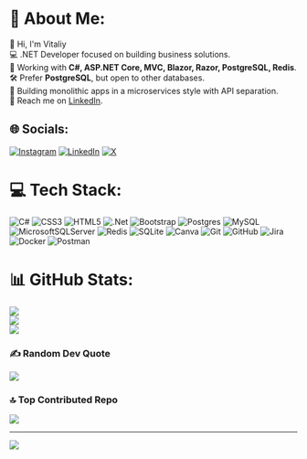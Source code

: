 # 💫 About Me:
👋 Hi, I'm Vitaliy  <br>💻 .NET Developer focused on building business solutions.  <br>🚀 Working with **C#, ASP.NET Core, MVC, Blazor, Razor, PostgreSQL, Redis**.  <br>🛠 Prefer **PostgreSQL**, but open to other databases.  <br>🔹 Building monolithic apps in a microservices style with API separation.  <br>📩 Reach me on [LinkedIn](https://www.linkedin.com/in/vitaliythupin/).


## 🌐 Socials:
[![Instagram](https://img.shields.io/badge/Instagram-%23E4405F.svg?logo=Instagram&logoColor=white)](https://instagram.com/https://www.instagram.com/vitalii_tsiupin?igsh=dzl6eDM3OWozbHBs) [![LinkedIn](https://img.shields.io/badge/LinkedIn-%230077B5.svg?logo=linkedin&logoColor=white)](https://linkedin.com/in/https://www.linkedin.com/in/vitaliythupin/) [![X](https://img.shields.io/badge/X-black.svg?logo=X&logoColor=white)](https://x.com/https://x.com/Vitalii_DotNet) 

# 💻 Tech Stack:
![C#](https://img.shields.io/badge/c%23-%23239120.svg?style=for-the-badge&logo=csharp&logoColor=white) ![CSS3](https://img.shields.io/badge/css3-%231572B6.svg?style=for-the-badge&logo=css3&logoColor=white) ![HTML5](https://img.shields.io/badge/html5-%23E34F26.svg?style=for-the-badge&logo=html5&logoColor=white) ![.Net](https://img.shields.io/badge/.NET-5C2D91?style=for-the-badge&logo=.net&logoColor=white) ![Bootstrap](https://img.shields.io/badge/bootstrap-%238511FA.svg?style=for-the-badge&logo=bootstrap&logoColor=white) ![Postgres](https://img.shields.io/badge/postgres-%23316192.svg?style=for-the-badge&logo=postgresql&logoColor=white) ![MySQL](https://img.shields.io/badge/mysql-4479A1.svg?style=for-the-badge&logo=mysql&logoColor=white) ![MicrosoftSQLServer](https://img.shields.io/badge/Microsoft%20SQL%20Server-CC2927?style=for-the-badge&logo=microsoft%20sql%20server&logoColor=white) ![Redis](https://img.shields.io/badge/redis-%23DD0031.svg?style=for-the-badge&logo=redis&logoColor=white) ![SQLite](https://img.shields.io/badge/sqlite-%2307405e.svg?style=for-the-badge&logo=sqlite&logoColor=white) ![Canva](https://img.shields.io/badge/Canva-%2300C4CC.svg?style=for-the-badge&logo=Canva&logoColor=white) ![Git](https://img.shields.io/badge/git-%23F05033.svg?style=for-the-badge&logo=git&logoColor=white) ![GitHub](https://img.shields.io/badge/github-%23121011.svg?style=for-the-badge&logo=github&logoColor=white) ![Jira](https://img.shields.io/badge/jira-%230A0FFF.svg?style=for-the-badge&logo=jira&logoColor=white) ![Docker](https://img.shields.io/badge/docker-%230db7ed.svg?style=for-the-badge&logo=docker&logoColor=white) ![Postman](https://img.shields.io/badge/Postman-FF6C37?style=for-the-badge&logo=postman&logoColor=white)
# 📊 GitHub Stats:
![](https://github-readme-stats.vercel.app/api?username=Weretik&theme=dark&hide_border=false&include_all_commits=false&count_private=false)<br/>
![](https://nirzak-streak-stats.vercel.app/?user=Weretik&theme=dark&hide_border=false)<br/>
![](https://github-readme-stats.vercel.app/api/top-langs/?username=Weretik&theme=dark&hide_border=false&include_all_commits=false&count_private=false&layout=compact)

### ✍️ Random Dev Quote
![](https://quotes-github-readme.vercel.app/api?type=vetical&theme=tokyonight)

### 🔝 Top Contributed Repo
![](https://github-contributor-stats.vercel.app/api?username=Weretik&limit=5&theme=github_dark&combine_all_yearly_contributions=true)

---
[![](https://visitcount.itsvg.in/api?id=Weretik&icon=0&color=0)](https://visitcount.itsvg.in)

<!-- Proudly created with GPRM ( https://gprm.itsvg.in ) -->

